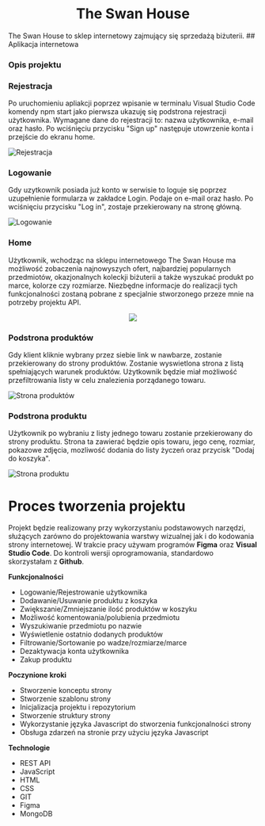 <h1 align="center">The Swan House</h1>
The Swan House to sklep internetowy zajmujący się sprzedażą biżuterii. 
## Aplikacja internetowa

### Opis projektu 

### Rejestracja

Po uruchomieniu apliakcji poprzez wpisanie w terminalu Visual Studio Code komendy npm start jako pierwsza ukazuję się podstrona rejestracji użytkownika. Wymagane dane do rejestracji to: nazwa użytkownika, e-mail oraz hasło. Po wciśnięciu przycisku "Sign up" następuje utowrzenie konta i przejście do ekranu home.

![Rejestracja](https://user-images.githubusercontent.com/80101842/159140485-c53806ca-7087-49f7-9824-c1a04b3ce097.png)

### Logowanie

Gdy uzytkownik posiada już konto w serwisie to loguje się poprzez uzupełnienie formularza w zakładce Login. Podaje on e-mail oraz hasło. Po wciśnięciu przycisku "Log in", zostaje przekierowany na stronę główną.

![Logowanie](https://user-images.githubusercontent.com/80101842/159140484-7df30c40-f3d9-4ad9-b9ff-475bf32bc5f7.png)

### Home
Użytkownik, wchodząc na sklepu internetowego The Swan House ma możliwość zobaczenia najnowyszych ofert, najbardziej popularnych przedmiotów, okazjonalnych
koleckji biżuterii a także wyszukać produkt po marce, kolorze czy rozmiarze. Niezbędne informacje do realizacji tych funkcjonalności zostaną pobrane z specjalnie stworzonego przeze mnie na potrzeby projektu API. 

<p align="center">
   <img src="https://user-images.githubusercontent.com/80101842/159140480-a30281ec-71ed-451b-8183-3ce8d285f39d.png">
</p>

### Podstrona produktów
Gdy klient kliknie wybrany przez siebie link w nawbarze, zostanie przekierowany do strony produktów. Zostanie wyswietlona strona z listą spełniających warunek produktów. Użytkownik będzie miał możliwość przefiltrowania listy w celu znalezienia porządanego towaru.

![Strona produktów](https://user-images.githubusercontent.com/80101842/159140486-6a746e3d-24d1-428a-bbe1-67e8fb001338.png)

### Podstrona produktu

Użytkownik po wybraniu z listy jednego towaru zostanie przekierowany do strony produktu.
Strona ta zawierać będzie opis towaru, jego cenę, rozmiar, pokazowe zdjęcia, mozliwość dodania
do listy życzeń oraz przycisk "Dodaj do koszyka".

![Strona produktu](https://user-images.githubusercontent.com/80101842/159140487-9dc36dac-57a1-4c81-aff9-90f374af8be8.png)

# Proces tworzenia projektu
Projekt będzie realizowany przy wykorzystaniu podstawowych narzędzi, służących zarówno do projektowania warstwy wizualnej jak i do kodowania strony internetowej. W trakcie pracy używam programów **Figma** oraz **Visual Studio Code**. Do kontroli wersji oprogramowania, standardowo skorzystałam z **Github**.

**Funkcjonalności**
- Logowanie/Rejestrowanie użytkownika
- Dodawanie/Usuwanie produktu z koszyka
- Zwiększanie/Zmniejszanie ilość produktów w koszyku
- Możliwość komentowania/polubienia przedmiotu
- Wyszukiwanie przedmiotu po nazwie
- Wyświetlenie ostatnio dodanych produktów
- Filtrowanie/Sortowanie po wadze/rozmiarze/marce
- Dezaktywacja konta użytkownika
- Zakup produktu


**Poczynione kroki**
- Stworzenie konceptu strony
- Stworzenie szablonu strony
- Inicjalizacja projektu i repozytorium
- Stworzenie struktury strony
- Wykorzystanie języka Javascript do stworzenia funkcjonalności strony
- Obsługa zdarzeń na stronie przy użyciu języka Javascript

**Technologie**
- REST API
- JavaScript
- HTML
- CSS
- GIT
- Figma
- MongoDB

